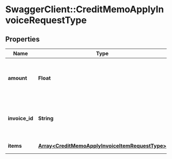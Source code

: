 # SwaggerClient::CreditMemoApplyInvoiceRequestType

## Properties
Name | Type | Description | Notes
------------ | ------------- | ------------- | -------------
**amount** | **Float** | The credit memo amount to be applied to the invoice.  | 
**invoice_id** | **String** | The unique ID of the invoice that the credit memo is applied to.  | 
**items** | [**Array&lt;CreditMemoApplyInvoiceItemRequestType&gt;**](CreditMemoApplyInvoiceItemRequestType.md) | Container for items.  | [optional] 


